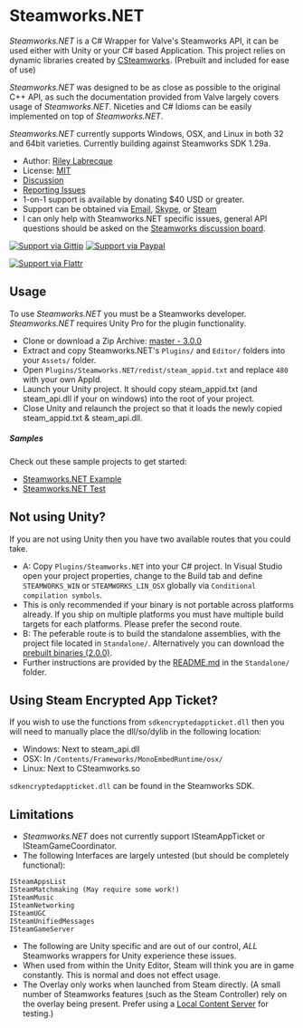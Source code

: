 Steamworks.NET
=======

_Steamworks.NET_ is a C# Wrapper for Valve's Steamworks API, it can be used either with Unity or your C# based Application. This project relies on dynamic libraries created by [CSteamworks](https://github.com/rlabrecque/CSteamworks). (Prebuilt and included for ease of use)

_Steamworks.NET_ was designed to be as close as possible to the original C++ API, as such the documentation provided from Valve largely covers usage of _Steamworks.NET_. 
Niceties and C# Idioms can be easily implemented on top of _Steamworks.NET_.

_Steamworks.NET_ currently supports Windows, OSX, and Linux in both 32 and 64bit varieties. Currently building against Steamworks SDK 1.29a.

* Author: [Riley Labrecque](https://github.com/rlabrecque)
* License: [MIT](http://www.opensource.org/licenses/mit-license.php)
* [Discussion](http://steamcommunity.com/groups/steamworks/discussions/0/666827974770212954/)
* [Reporting Issues](https://github.com/rlabrecque/Steamworks.NET/issues)
* 1-on-1 support is available by donating $40 USD or greater.
 * Support can be obtained via [Email](support@rileylabrecque.com), [Skype](skype:riley.labrecque?userinfo), or [Steam](http://steamcommunity.com/id/rlabrecque)
 * I can only help with Steamworks.NET specific issues, general API questions should be asked on the [Steamworks discussion board](http://steamcommunity.com/groups/steamworks/discussions).

[![Support via Gittip](https://rawgithub.com/twolfson/gittip-badge/0.1.0/dist/gittip.png)](https://www.gittip.com/rlabrecque/)
[![Support via Paypal](https://www.paypalobjects.com/en_US/i/btn/btn_donateCC_LG.gif)](https://www.paypal.com/cgi-bin/webscr?cmd=_s-xclick&hosted_button_id=YFZZER8VNXKRC)

[![Support via Flattr](https://api.flattr.com/button/flattr-badge-large.png)](https://flattr.com/submit/auto?user_id=rlabrecque&url=https%3A%2F%2Fgithub.com%2Frlabrecque%2FSteamworks.NET)


Usage
-----

To use _Steamworks.NET_ you must be a Steamworks developer. _Steamworks.NET_ requires Unity Pro for the plugin functionality.

* Clone or download a Zip Archive: [master - 3.0.0](https://github.com/rlabrecque/Steamworks.NET/archive/master.zip)
* Extract and copy Steamworks.NET's `Plugins/` and `Editor/` folders into your `Assets/` folder.
* Open `Plugins/Steamworks.NET/redist/steam_appid.txt` and replace `480` with your own AppId.
* Launch your Unity project. It should copy steam_appid.txt (and steam_api.dll if your on windows) into the root of your project.
* Close Unity and relaunch the project so that it loads the newly copied steam_appid.txt & steam_api.dll.

##### Samples
Check out these sample projects to get started:
* [Steamworks.NET Example](https://github.com/rlabrecque/Steamworks.NET-Example)
* [Steamworks.NET Test](https://github.com/rlabrecque/Steamworks.NET-Test)

Not using Unity?
----------------

If you are not using Unity then you have two available routes that you could take.
* A: Copy `Plugins/Steamworks.NET` into your C# project. In Visual Studio open your project properties, change to the Build tab and define `STEAMWORKS_WIN` or `STEAMWORKS_LIN_OSX` globally via `Conditional compilation symbols`.
 * This is only recommended if your binary is not portable across platforms already. If you ship on multiple platforms you must have multiple build targets for each platforms. Please prefer the second route.
* B: The peferable route is to build the standalone assemblies, with the project file located in `Standalone/`. Alternatively you can download the [prebuilt binaries (2.0.0)](https://github.com/rlabrecque/Steamworks.NET/releases/download/2.0.0/Steamworks.NET-Standalone_2.0.0.zip).
 * Further instructions are provided by the [README.md](https://github.com/rlabrecque/Steamworks.NET/blob/master/Standalone/README.md) in the `Standalone/` folder.

Using Steam Encrypted App Ticket?
---------------------------------

If you wish to use the functions from `sdkencryptedappticket.dll` then you will need to manually place the dll/so/dylib in the following location:
* Windows: Next to steam_api.dll
* OSX: In `/Contents/Frameworks/MonoEmbedRuntime/osx/`
* Linux: Next to CSteamworks.so

`sdkencryptedappticket.dll` can be found in the Steamworks SDK.

Limitations
-----------

* _Steamworks.NET_ does not currently support ISteamAppTicket or ISteamGameCoordinator.
* The following Interfaces are largely untested (but should be completely functional):
```
ISteamAppsList
ISteamMatchmaking (May require some work!)
ISteamMusic
ISteamNetworking
ISteamUGC
ISteamUnifiedMessages
ISteamGameServer
```

* The following are Unity specific and are out of our control, *ALL* Steamworks wrappers for Unity experience these issues.
 * When used from within the Unity Editor, Steam will think you are in game constantly. This is normal and does not effect usage.
 * The Overlay only works when launched from Steam directly. (A small number of Steamworks features (such as the Steam Controller) rely on the overlay being present. Prefer using a [Local Content Server](https://partner.steamgames.com/documentation/steampipeLCS) for testing.)

